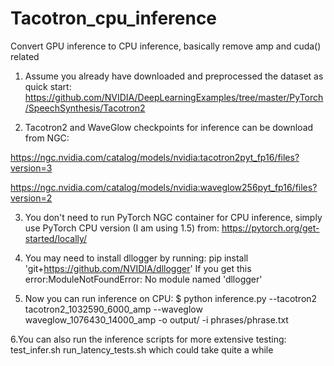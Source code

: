 # Tacotron_cpu_inference
Convert GPU inference to CPU inference, basically remove amp and cuda() related

1. Assume you already have downloaded and preprocessed the dataset as quick start: https://github.com/NVIDIA/DeepLearningExamples/tree/master/PyTorch/SpeechSynthesis/Tacotron2

2. Tacotron2 and WaveGlow checkpoints for inference can be download from NGC:

 https://ngc.nvidia.com/catalog/models/nvidia:tacotron2pyt_fp16/files?version=3 
 
 https://ngc.nvidia.com/catalog/models/nvidia:waveglow256pyt_fp16/files?version=2
 
3. You don't need to run PyTorch NGC container for CPU inference, simply use PyTorch CPU version (I am using 1.5) from: https://pytorch.org/get-started/locally/

4. You may need to install dllogger by running: pip install 'git+https://github.com/NVIDIA/dllogger'   If you get this error:ModuleNotFoundError: No module named 'dllogger'

5. Now you can run inference on CPU: $ python inference.py --tacotron2 tacotron2_1032590_6000_amp --waveglow waveglow_1076430_14000_amp -o output/ -i phrases/phrase.txt

6.You can also run the inference scripts for more extensive testing: test_infer.sh run_latency_tests.sh which could take quite a while
